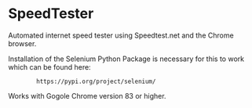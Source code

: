 # SpeedTester

Automated internet speed tester using Speedtest.net and the Chrome browser.

Installation of the Selenium Python Package is necessary for this to work which can be found here: 

            https://pypi.org/project/selenium/
            
Works with Gogole Chrome version 83 or higher.
